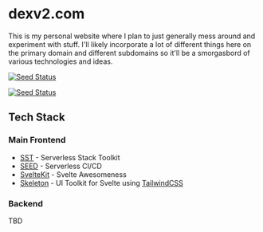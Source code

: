 # dexv2.com

This is my personal website where I plan to just generally mess around and experiment with stuff. I'll likely incorporate a lot of different things here on the primary domain and different subdomains so it'll be a smorgasbord of various technologies and ideas. 

[![Seed Status](https://api.seed.run/dex2dot0/dex2io/stages/dev/build_badge)](https://console.seed.run/dex2dot0/dex2io)

[![Seed Status](https://api.seed.run/dex2dot0/dex2io/stages/production/build_badge)](https://console.seed.run/dex2dot0/dex2io)

## Tech Stack

### Main Frontend

- [SST](sst.dev) - Serverless Stack Toolkit
- [SEED](seed.run) - Serverless CI/CD
- [SvelteKit](https://kit.svelte.dev/) - Svelte Awesomeness
- [Skeleton](https://www.skeleton.dev/) - UI Toolkit for Svelte using [TailwindCSS](https://tailwindcss.com/)

### Backend

TBD



